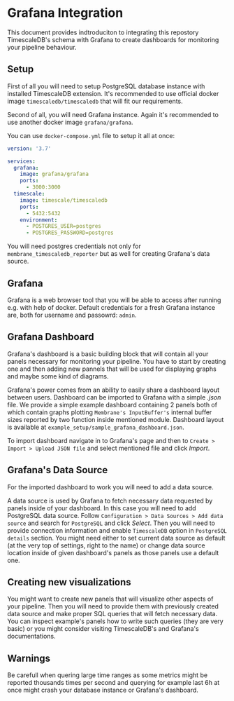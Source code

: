 # Grafana Integration

This document provides indtroduciton to integrating this repostory TimescaleDB's schema with Grafana to create dashboards for monitoring your pipeline behaviour.

## Setup

First of all you will need to setup PostgreSQL database instance with installed TimescaleDB extension.
It's recommended to use official docker image `timescaledb/timescaledb` that will fit our requirements.

Second of all, you will need Grafana instance. Again it's recommended to use another docker image `grafana/grafana`.

You can use `docker-compose.yml` file to setup it all at once:

```yaml
version: '3.7'

services:
  grafana:
    image: grafana/grafana
    ports:
      - 3000:3000
  timescale:
    image: timescale/timescaledb
    ports:
      - 5432:5432
    environment:
      - POSTGRES_USER=postgres
      - POSTGRES_PASSWORD=postgres
```

You will need postgres credentials not only for `membrane_timescaledb_reporter` but as well for creating Grafana's data source.

## Grafana
Grafana is a web browser tool that you will be able to access after running e.g. with help of docker.
Default credentials for a fresh Grafana instance are, both for username and passowrd: `admin`.

## Grafana Dashboard

Grafana's dashboard is a basic building block that will contain all your panels necessary for monitoring your pipeline.
You have to start by creating one and then adding new pannels that will be used for displaying graphs and maybe some kind of diagrams.

Grafana's power comes from an ability to easily share a dashboard layout between users. Dashboard can be imported to Grafana with a simple *.json* file.
We provide a simple example dashboard containing 2 panels both of which contain graphs plotting `Membrane's InputBuffer's` internal buffer sizes reported by two function inside mentioned module. 
Dashboard layout is available at `example_setup/sample_grafana_dashboard.json`.

To import dashboard navigate in to Grafana's page and then to `Create > Import > Upload JSON file` and select mentioned file and click *Import*.

## Grafana's Data Source

For the imported dashboard to work you will need to add a data source.

A data source is used by Grafana to fetch necessary data requested by panels inside of your dashboard.
In this case you will need to add PostgreSQL data source.
Follow `Configuration > Data Sources > Add data source` and search for `PostgreSQL` and click *Select*.
Then you will need to provide connection information and enable `TimescaleDB` option in `PostgreSQL details` section.
You might need either to set current data source as default (at the very top of settings, right to the name) or change data source location inside of given dashboard's panels as those panels use a default one. 

## Creating new visualizations
You might want to create new panels that will visualize other aspects of your pipeline. Then you will need to provide them with previously created data source and make
proper SQL queries that will fetch necessary data. You can inspect example's panels how to write such queries (they are very basic) or you might consider visiting TimescaleDB's and Grafana's documentations.

## Warnings
Be carefull when quering large time ranges as some metrics might be reported thousands times per second and querying for example last 6h at once might crash your database instance or Grafana's dashboard.

